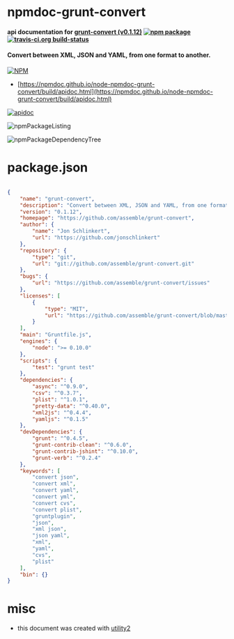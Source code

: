 # npmdoc-grunt-convert

#### api documentation for  [grunt-convert (v0.1.12)](https://github.com/assemble/grunt-convert)  [![npm package](https://img.shields.io/npm/v/npmdoc-grunt-convert.svg?style=flat-square)](https://www.npmjs.org/package/npmdoc-grunt-convert) [![travis-ci.org build-status](https://api.travis-ci.org/npmdoc/node-npmdoc-grunt-convert.svg)](https://travis-ci.org/npmdoc/node-npmdoc-grunt-convert)

#### Convert between XML, JSON and YAML, from one format to another.

[![NPM](https://nodei.co/npm/grunt-convert.png?downloads=true&downloadRank=true&stars=true)](https://www.npmjs.com/package/grunt-convert)

- [https://npmdoc.github.io/node-npmdoc-grunt-convert/build/apidoc.html](https://npmdoc.github.io/node-npmdoc-grunt-convert/build/apidoc.html)

[![apidoc](https://npmdoc.github.io/node-npmdoc-grunt-convert/build/screenCapture.buildCi.browser.%252Ftmp%252Fbuild%252Fapidoc.html.png)](https://npmdoc.github.io/node-npmdoc-grunt-convert/build/apidoc.html)

![npmPackageListing](https://npmdoc.github.io/node-npmdoc-grunt-convert/build/screenCapture.npmPackageListing.svg)

![npmPackageDependencyTree](https://npmdoc.github.io/node-npmdoc-grunt-convert/build/screenCapture.npmPackageDependencyTree.svg)



# package.json

```json

{
    "name": "grunt-convert",
    "description": "Convert between XML, JSON and YAML, from one format to another.",
    "version": "0.1.12",
    "homepage": "https://github.com/assemble/grunt-convert",
    "author": {
        "name": "Jon Schlinkert",
        "url": "https://github.com/jonschlinkert"
    },
    "repository": {
        "type": "git",
        "url": "git://github.com/assemble/grunt-convert.git"
    },
    "bugs": {
        "url": "https://github.com/assemble/grunt-convert/issues"
    },
    "licenses": [
        {
            "type": "MIT",
            "url": "https://github.com/assemble/grunt-convert/blob/master/LICENSE-MIT"
        }
    ],
    "main": "Gruntfile.js",
    "engines": {
        "node": ">= 0.10.0"
    },
    "scripts": {
        "test": "grunt test"
    },
    "dependencies": {
        "async": "^0.9.0",
        "csv": "^0.3.7",
        "plist": "^1.0.1",
        "pretty-data": "^0.40.0",
        "xml2js": "^0.4.4",
        "yamljs": "^0.1.5"
    },
    "devDependencies": {
        "grunt": "^0.4.5",
        "grunt-contrib-clean": "^0.6.0",
        "grunt-contrib-jshint": "^0.10.0",
        "grunt-verb": "^0.2.4"
    },
    "keywords": [
        "convert json",
        "convert xml",
        "convert yaml",
        "convert yml",
        "convert cvs",
        "convert plist",
        "gruntplugin",
        "json",
        "xml json",
        "json yaml",
        "xml",
        "yaml",
        "cvs",
        "plist"
    ],
    "bin": {}
}
```



# misc
- this document was created with [utility2](https://github.com/kaizhu256/node-utility2)
